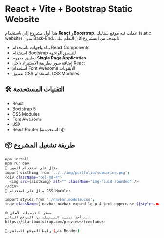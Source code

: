 # React +  Vite + Bootstrap Static Website

هذا أول مشروع إلي باستخدام **React** و**Bootstrap**. عملت فيه موقع ستاتيك (static website) بدون Back-End. الهدف من المشروع كان التعلّم على:

- بناء واجهات باستخدام React Components
- استخدام Bootstrap لتنسيق الواجهة
- تطبيق مفهوم **Single Page Application**
- إضافة صور بطريقة الاستيراد داخل React
- استخدام Font Awesome للأيقونات
- تنسيق CSS باستخدام CSS Modules

## 🛠️ التقنيات المستخدمة

- React
- Bootstrap 5
- CSS Modules
- Font Awesome
- JSX
- React Router (إذا استخدمته)

## 📦 طريقة تشغيل المشروع

```bash
npm install
npm run dev
📂 مثال على استخدام الصور
import sixthimg from '../../img/portfolio/submarine.png';
<div className="col-md-4">
  <img src={sixthimg} alt="" className="img-fluid rounded" />
</div>
🎨 مثال على استخدام CSS Modules

import styles from './navbar.module.css';
<nav className={`navbar navbar-expand-lg p-4 text-uppercase ${styles.nav}`}>

🌐 مصدر التيمبلت الأصلي
تم أخذ تصميم التيمبلت من الموقع التالي:
https://startbootstrap.com/previews/freelancer

🔗 رابط الموقع المباشر (على Render)
